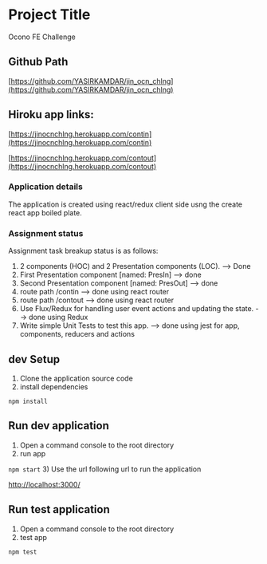 # Project Title
Ocono FE Challenge

## Github Path

[https://github.com/YASIRKAMDAR/jin_ocn_chlng](https://github.com/YASIRKAMDAR/jin_ocn_chlng) 

## Hiroku app links: 
[https://jinocnchlng.herokuapp.com/contin](https://jinocnchlng.herokuapp.com/contin)

[https://jinocnchlng.herokuapp.com/contout](https://jinocnchlng.herokuapp.com/contout)

### Application details
The application is created using react/redux client side usng the create react app boiled plate.

### Assignment status
Assignment task breakup status is as follows:
1) 2 components (HOC) and 2 Presentation
components (LOC). --> Done
2) First Presentation component [named: PresIn] --> done
3) Second Presentation component [named: PresOut] --> done
4) route path /contin --> done using react router
5) route path /contout --> done using react router
6) Use Flux/Redux for handling user event actions and updating the state. --> done using Redux
7) Write simple Unit Tests to test this app. --> done using jest for app, components, reducers and actions 

## dev Setup 
1) Clone the application source code
2) install dependencies

` npm install `

## Run dev application
1) Open a command console to the root directory
2) run app

` npm start `
3) Use the url following url to run the application

[http://localhost:3000/](http://localhost:3000/)

## Run test application
1) Open a command console to the root directory
2) test app

` npm test `
